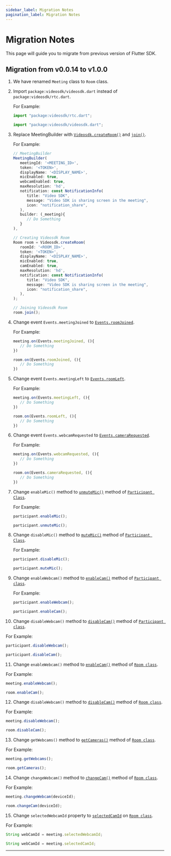 ```yaml
---
sidebar_label: Migration Notes
pagination_label: Migration Notes
---
```


# Migration Notes

This page will guide you to migrate from previous version of Flutter SDK.

## Migration from v0.0.14 to v1.0.0

1. We have renamed `Meeting` class to `Room` class.

2. Import `package:videosdk/videosdk.dart` instead of `package:videosdk/rtc.dart`.

   For Example:

   ```js title=v0.0.14
   import "package:videosdk/rtc.dart";
   ```

   ```js title=v1.0.0
   import "package:videosdk/videosdk.dart";
   ```

3. Replace MeetingBuilder with [`Videosdk.createRoom()`](../../api/sdk-reference/videosdk-class/methods#createroom) and [`join()`](../../api/sdk-reference/room-class/methods#join).

   For Example:

   ```js title=v0.0.14
   // MeetingBuilder
   MeetingBuilder(
      meetingId: '<MEETING_ID>',
      token: '<TOKEN>',
      displayName: '<DISPLAY_NAME>',
      micEnabled: true,
      webcamEnabled: true,
      maxResolution: 'hd',
      notification: const NotificationInfo(
         title: "Video SDK",
         message: "Video SDK is sharing screen in the meeting",
         icon: "notification_share",
      ),
      builder: (_meeting){
         // Do Something
      }
   ),

   ```

   ```js title=v1.0.0
   // Creating Videosdk Room
   Room room = Videosdk.createRoom(
      roomId: '<ROOM_ID>',
      token: '<TOKEN>',
      displayName: '<DISPLAY_NAME>',
      micEnabled: true,
      camEnabled: true,
      maxResolution: 'hd',
      notification: const NotificationInfo(
         title: "Video SDK",
         message: "Video SDK is sharing screen in the meeting",
         icon: "notification_share",
      ),
   );

   // Joining Videosdk Room
   room.join();

   ```

4. Change event `Events.meetingJoined` to [`Events.roomJoined`](../../api/sdk-reference/room-class/events#roomjoined).

   For Example:

   ```js title=v0.0.14
   meeting.on(Events.meetingJoined, (){
      // Do Something
   })
   ```

   ```js title=v1.0.0
   room.on(Events.roomJoined, (){
      // Do Something
   })
   ```

5. Change event `Events.meetingLeft` to [`Events.roomLeft`](../../api/sdk-reference/room-class/events#roomleft).

   For Example:

   ```js title=v0.0.14
   meeting.on(Events.meetingLeft, (){
      // Do Something
   })
   ```

   ```js title=v1.0.0
   room.on(Events.roomLeft, (){
      // Do Something
   })
   ```

6. Change event `Events.webcamRequested` to [`Events.cameraRequested`](../../api/sdk-reference/room-class/events#camerarequested).

   For Example:

   ```js title=v0.0.14
   meeting.on(Events.webcamRequested, (){
      // Do Something
   })
   ```

   ```js title=v1.0.0
   room.on(Events.cameraRequested, (){
      // Do Something
   })
   ```

7. Change `enableMic()` method to [`unmuteMic()`](../../api/sdk-reference/participant-class/methods#unmutemic) method of [`Participant Class`](../../api/sdk-reference/participant-class/introduction).

   For Example:

   ```js title=v0.0.14
   participant.enableMic();
   ```

   ```js title=v1.0.0
   participant.unmuteMic();
   ```

8. Change `disableMic()` method to [`muteMic()`](../../api/sdk-reference/participant-class/methods#mutemic) method of [`Participant Class`](../../api/sdk-reference/participant-class/introduction).

   For Example:

   ```js title=v0.0.14
   participant.disableMic();
   ```

   ```js title=v1.0.0
   participant.muteMic();
   ```

9. Change `enableWebcam()` method to [`enableCam()`](../../api/sdk-reference/participant-class/methods#enablecam) method of [`Participant class`](../../api/sdk-reference/participant-class/introduction).

   For Example:

   ```js title=v0.0.14
   participant.enableWebcam();
   ```

   ```js title=v1.0.0
   participant.enableCam();
   ```

10. Change `disableWebcam()` method to [`disableCam()`](../../api/sdk-reference/participant-class/methods#disablecam) method of [`Participant class`](../../api/sdk-reference/participant-class/introduction).

For Example:

```js title=v0.0.14
participant.disableWebcam();
```

```js title=v1.0.0
participant.disableCam();
```

11. Change `enableWebcam()` method to [`enableCam()`](../../api/sdk-reference/room-class/methods#enablecam) method of [`Room class`](../../api/sdk-reference/room-class/introduction).

For Example:

```js title=v0.0.14
meeting.enableWebcam();
```

```js title=v1.0.0
room.enableCam();
```

12. Change `disableWebcam()` method to [`disableCam()`](../../api/sdk-reference/room-class/methods#disablecam) method of [`Room class`](../../api/sdk-reference/room-class/introduction).

For Example:

```js title=v0.0.14
meeting.disableWebcam();
```

```js title=v1.0.0
room.disableCam();
```

13. Change `getWebcams()` method to [`getCameras()`](../../api/sdk-reference/room-class/methods#getcameras) method of [`Room class`](../../api/sdk-reference/room-class/introduction).

For Example:

```js title=v0.0.14
meeting.getWebcams();
```

```js title=v1.0.0
room.getCameras();
```

14. Change `changeWebcam()` method to [`changeCam()`](../../api/sdk-reference/room-class/methods#changecam) method of [`Room class`](../../api/sdk-reference/room-class/introduction).

For Example:

```js title=v0.0.14
meeting.changeWebcam(deviceId);
```

```js title=v1.0.0
room.changeCam(deviceId);
```

15. Change `selectedWebcamId` property to [`selectedCamId`](../../api/sdk-reference/room-class/properties#selectedcamid) on [`Room class`](../../api/sdk-reference/room-class/introduction).

For Example:

```js title=v0.0.14
String webCamId = meeting.selectedWebcamId;
```

```js title=v1.0.0
String webCamId = meeting.selectedCamId;
```

---
